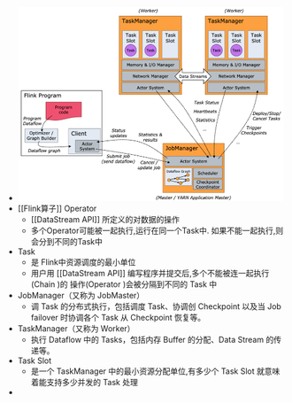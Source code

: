 - ![image.png](../assets/image_1650006050676_0.png)
- [[Flink算子]] Operator
	- [[DataStream API]] 所定义的对数据的操作
	- 多个Operator可能被一起执行,运行在同一个Task中. 如果不能一起执行,则会分到不同的Task中
- Task
	- 是 Flink中资源调度的最小单位
	- 用户用 [[DataStream API]] 编写程序并提交后,多个不能被连一起执行(Chain )的 操作(Operator )会被分隔到不同的 Task 中
- JobManager（又称为 JobMaster）
	- 调 Task 的分布式执行，包括调度 Task、协调创 Checkpoint 以及当 Job failover 时协调各个 Task 从 Checkpoint 恢复等。
- TaskManager（又称为 Worker）
	- 执行 Dataflow 中的 Tasks，包括内存 Buffer 的分配、Data Stream 的传递等。
- Task Slot
	- 是一个 TaskManager 中的最小资源分配单位,有多少个 Task Slot 就意味着能支持多少并发的 Task 处理
-
